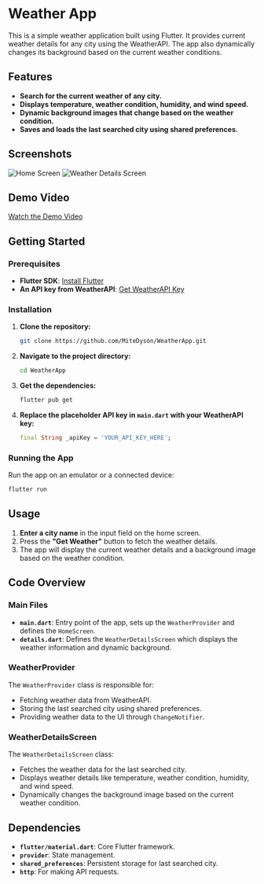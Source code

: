 
# Weather App

This is a simple weather application built using Flutter. It provides current weather details for any city using the WeatherAPI. 
The app also dynamically changes its background based on the current weather conditions.

## Features

- **Search for the current weather of any city.**
- **Displays temperature, weather condition, humidity, and wind speed.**
- **Dynamic background images that change based on the weather condition.**
- **Saves and loads the last searched city using shared preferences.**

## Screenshots

![Home Screen](https://github.com/user-attachments/assets/9f168df5-ff5a-499b-89b9-4ced0c7f65c0)
![Weather Details Screen](https://github.com/user-attachments/assets/82f8fbb6-0fbd-4476-b8a3-a093c5d7b37a)

## Demo Video

[Watch the Demo Video](https://github.com/user-attachments/assets/d593b08c-8558-421c-8119-c390333a9f65)

## Getting Started

### Prerequisites

- **Flutter SDK**: [Install Flutter](https://flutter.dev/docs/get-started/install)
- **An API key from WeatherAPI**: [Get WeatherAPI Key](https://www.weatherapi.com/)

### Installation

1. **Clone the repository:**
    ```bash
    git clone https://github.com/MiteDyson/WeatherApp.git
    ```
2. **Navigate to the project directory:**
    ```bash
    cd WeatherApp
    ```
3. **Get the dependencies:**
    ```bash
    flutter pub get
    ```
4. **Replace the placeholder API key in `main.dart` with your WeatherAPI key:**
    ```dart
    final String _apiKey = 'YOUR_API_KEY_HERE';
    ```

### Running the App

Run the app on an emulator or a connected device:
```bash
flutter run
```

## Usage

1. **Enter a city name** in the input field on the home screen.
2. Press the **"Get Weather"** button to fetch the weather details.
3. The app will display the current weather details and a background image based on the weather condition.

## Code Overview

### Main Files

- **`main.dart`**: Entry point of the app, sets up the `WeatherProvider` and defines the `HomeScreen`.
- **`details.dart`**: Defines the `WeatherDetailsScreen` which displays the weather information and dynamic background.

### WeatherProvider

The `WeatherProvider` class is responsible for:
- Fetching weather data from WeatherAPI.
- Storing the last searched city using shared preferences.
- Providing weather data to the UI through `ChangeNotifier`.

### WeatherDetailsScreen

The `WeatherDetailsScreen` class:
- Fetches the weather data for the last searched city.
- Displays weather details like temperature, weather condition, humidity, and wind speed.
- Dynamically changes the background image based on the current weather condition.

## Dependencies

- **`flutter/material.dart`**: Core Flutter framework.
- **`provider`**: State management.
- **`shared_preferences`**: Persistent storage for last searched city.
- **`http`**: For making API requests.
